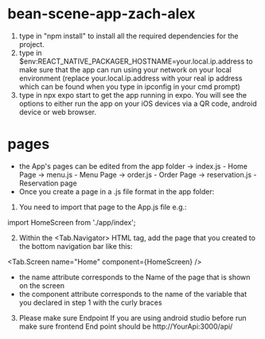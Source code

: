 # bean-scene-app-zach-alex

1) type in "npm install" to install all the required dependencies for the project.
2) type in $env:REACT_NATIVE_PACKAGER_HOSTNAME=your.local.ip.address to make sure that the app can run using your network on your local environment (replace your.local.ip.address with your real ip address which can be found when you type in ipconfig in your cmd prompt)
3) type in npx expo start to get the app running in expo. You will see the options to either run the app on your iOS devices via a QR code, android device or web browser.

# pages
- the App's pages can be edited from the app folder
-> index.js - Home Page
-> menu.js - Menu Page
-> order.js - Order Page
-> reservation.js - Reservation page
- Once you create a page in a .js file format in the app folder:
1) You need to import that page to the App.js file e.g.:

import HomeScreen from './app/index';

2) Within the <Tab.Navigator> HTML tag, add the page that you created to the bottom navigation bar like this:

<Tab.Screen name="Home" component={HomeScreen} />

- the name attribute corresponds to the Name of the page that is shown on the screen
- the component attribute corresponds to the name of the variable that you declared in step 1 with the curly braces

3)  Please make sure Endpoint  If you are using android studio before run make sure frontend End point should be http://YourApi:3000/api/ 